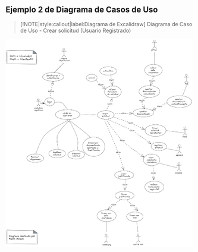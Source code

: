 ## Ejemplo 2 de Diagrama de Casos de Uso <!-- {docsify-ignore} -->

> [!NOTE|style:callout|label:Diagrama de Excalidraw]
> Diagrama de Caso de Uso - Crear solicitud (Usuario Registrado)

![](../../img/casos-uso-01.png)
